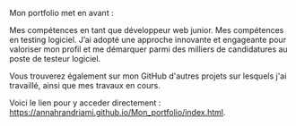 Mon portfolio met en avant :

Mes compétences en tant que développeur web junior. Mes compétences en testing logiciel. J’ai adopté une approche innovante et engageante pour valoriser mon profil et me démarquer parmi des milliers de candidatures au poste de testeur logiciel.

Vous trouverez également sur mon GitHub d'autres projets sur lesquels j'ai travaillé, ainsi que mes travaux en cours.

Voici le lien pour y acceder directement : https://annahrandriami.github.io/Mon_portfolio/index.html.
